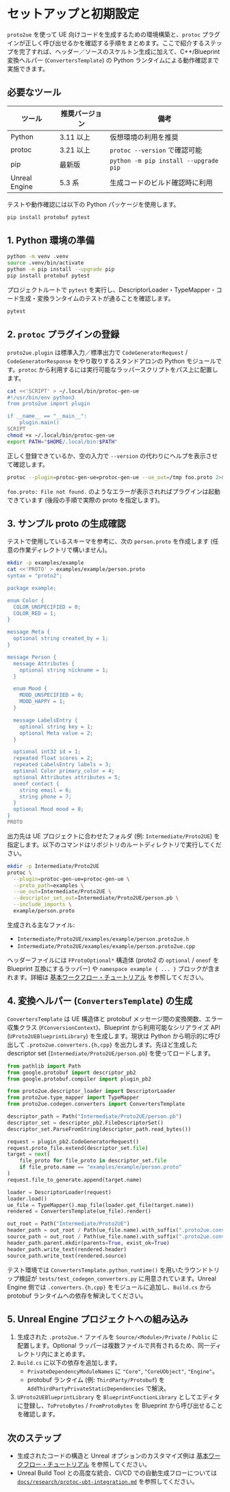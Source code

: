 # セットアップと初期設定

`proto2ue` を使って UE 向けコードを生成するための環境構築と、`protoc` プラグインが正しく呼び出せるかを確認する手順をまとめます。ここで紹介するステップを完了すれば、ヘッダー／ソースのスケルトン生成に加えて、C++/Blueprint 変換ヘルパー (`ConvertersTemplate`) の Python ランタイムによる動作確認まで実施できます。

## 必要なツール

| ツール | 推奨バージョン | 備考 |
| ------ | -------------- | ---- |
| Python | 3.11 以上 | 仮想環境の利用を推奨 |
| protoc | 3.21 以上 | `protoc --version` で確認可能 |
| pip    | 最新版        | `python -m pip install --upgrade pip` |
| Unreal Engine | 5.3 系 | 生成コードのビルド確認時に利用 |

テストや動作確認には以下の Python パッケージを使用します。

```bash
pip install protobuf pytest
```

## 1. Python 環境の準備

```bash
python -m venv .venv
source .venv/bin/activate
python -m pip install --upgrade pip
pip install protobuf pytest
```

プロジェクトルートで `pytest` を実行し、DescriptorLoader・TypeMapper・コード生成・変換ランタイムのテストが通ることを確認します。

```bash
pytest
```

## 2. `protoc` プラグインの登録

`proto2ue.plugin` は標準入力／標準出力で `CodeGeneratorRequest` / `CodeGeneratorResponse` をやり取りするスタンドアロンの Python モジュールです。`protoc` から利用するには実行可能なラッパースクリプトをパス上に配置します。

```bash
cat <<'SCRIPT' > ~/.local/bin/protoc-gen-ue
#!/usr/bin/env python3
from proto2ue import plugin

if __name__ == "__main__":
    plugin.main()
SCRIPT
chmod +x ~/.local/bin/protoc-gen-ue
export PATH="$HOME/.local/bin:$PATH"
```

正しく登録できているか、空の入力で `--version` の代わりにヘルプを表示させて確認します。

```bash
protoc --plugin=protoc-gen-ue=protoc-gen-ue --ue_out=/tmp foo.proto 2>&1 | head
```

`foo.proto: File not found.` のようなエラーが表示されればプラグインは起動できています (後段の手順で実際の proto を指定します)。

## 3. サンプル proto の生成確認

テストで使用しているスキーマを参考に、次の `person.proto` を作成します (任意の作業ディレクトリで構いません)。

```bash
mkdir -p examples/example
cat <<'PROTO' > examples/example/person.proto
syntax = "proto2";

package example;

enum Color {
  COLOR_UNSPECIFIED = 0;
  COLOR_RED = 1;
}

message Meta {
  optional string created_by = 1;
}

message Person {
  message Attributes {
    optional string nickname = 1;
  }

  enum Mood {
    MOOD_UNSPECIFIED = 0;
    MOOD_HAPPY = 1;
  }

  message LabelsEntry {
    optional string key = 1;
    optional Meta value = 2;
  }

  optional int32 id = 1;
  repeated float scores = 2;
  repeated LabelsEntry labels = 3;
  optional Color primary_color = 4;
  optional Attributes attributes = 5;
  oneof contact {
    string email = 6;
    string phone = 7;
  }
  optional Mood mood = 8;
}
PROTO
```

出力先は UE プロジェクトに合わせたフォルダ (例: `Intermediate/Proto2UE`) を指定します。以下のコマンドはリポジトリのルートディレクトリで実行してください。

```bash
mkdir -p Intermediate/Proto2UE
protoc \
  --plugin=protoc-gen-ue=protoc-gen-ue \
  --proto_path=examples \
  --ue_out=Intermediate/Proto2UE \
  --descriptor_set_out=Intermediate/Proto2UE/person.pb \
  --include_imports \
  example/person.proto
```

生成される主なファイル:

- `Intermediate/Proto2UE/examples/example/person.proto2ue.h`
- `Intermediate/Proto2UE/examples/example/person.proto2ue.cpp`

ヘッダーファイルには `FProtoOptional*` 構造体 (proto2 の `optional` / `oneof` を Blueprint 互換にするラッパー) や `namespace example { ... }` ブロックが含まれます。詳細は [基本ワークフロー・チュートリアル](tutorials/basic-workflow.md) を参照してください。

## 4. 変換ヘルパー (`ConvertersTemplate`) の生成

`ConvertersTemplate` は UE 構造体と protobuf メッセージ間の変換関数、エラー収集クラス (`FConversionContext`)、Blueprint から利用可能なシリアライズ API (`UProto2UEBlueprintLibrary`) を生成します。現状は Python から明示的に呼び出して `.proto2ue.converters.{h,cpp}` を出力します。先ほど生成した descriptor set (`Intermediate/Proto2UE/person.pb`) を使ってロードします。

```python
from pathlib import Path
from google.protobuf import descriptor_pb2
from google.protobuf.compiler import plugin_pb2

from proto2ue.descriptor_loader import DescriptorLoader
from proto2ue.type_mapper import TypeMapper
from proto2ue.codegen.converters import ConvertersTemplate

descriptor_path = Path("Intermediate/Proto2UE/person.pb")
descriptor_set = descriptor_pb2.FileDescriptorSet()
descriptor_set.ParseFromString(descriptor_path.read_bytes())

request = plugin_pb2.CodeGeneratorRequest()
request.proto_file.extend(descriptor_set.file)
target = next(
    file_proto for file_proto in descriptor_set.file
    if file_proto.name == "examples/example/person.proto"
)
request.file_to_generate.append(target.name)

loader = DescriptorLoader(request)
loader.load()
ue_file = TypeMapper().map_file(loader.get_file(target.name))
rendered = ConvertersTemplate(ue_file).render()

out_root = Path("Intermediate/Proto2UE")
header_path = out_root / Path(ue_file.name).with_suffix(".proto2ue.converters.h")
source_path = out_root / Path(ue_file.name).with_suffix(".proto2ue.converters.cpp")
header_path.parent.mkdir(parents=True, exist_ok=True)
header_path.write_text(rendered.header)
source_path.write_text(rendered.source)
```

テスト環境では `ConvertersTemplate.python_runtime()` を用いたラウンドトリップ検証が `tests/test_codegen_converters.py` に用意されています。Unreal Engine 側では `.converters.{h,cpp}` をモジュールに追加し、`Build.cs` から protobuf ランタイムへの依存を解決してください。

## 5. Unreal Engine プロジェクトへの組み込み

1. 生成された `.proto2ue.*` ファイルを `Source/<Module>/Private` / `Public` に配置します。Optional ラッパーは複数ファイルで共有されるため、同一ディレクトリ内にまとめます。
2. `Build.cs` に以下の依存を追加します。
   - `PrivateDependencyModuleNames` に `"Core"`, `"CoreUObject"`, `"Engine"`。
   - protobuf ランタイム (例: `ThirdParty/Protobuf`) を `AddThirdPartyPrivateStaticDependencies` で解決。
3. `UProto2UEBlueprintLibrary` を `BlueprintFunctionLibrary` としてエディタに登録し、`ToProtoBytes` / `FromProtoBytes` を Blueprint から呼び出せることを確認します。

## 次のステップ

- 生成されたコードの構造と Unreal オプションのカスタマイズ例は [基本ワークフロー・チュートリアル](tutorials/basic-workflow.md) を参照してください。
- Unreal Build Tool との高度な統合、CI/CD での自動生成フローについては [`docs/research/protoc-ubt-integration.md`](../research/protoc-ubt-integration.md) を参照してください。
